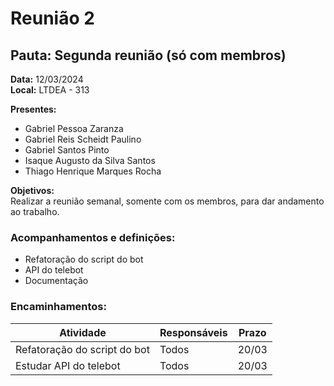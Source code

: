 # Reunião 2

## Pauta: Segunda reunião (só com membros)

**Data:** 12/03/2024  
**Local:** LTDEA - 313  

**Presentes:**  
- Gabriel Pessoa Zaranza  
- Gabriel Reis Scheidt Paulino  
- Gabriel Santos Pinto  
- Isaque Augusto da Silva Santos  
- Thiago Henrique Marques Rocha  

**Objetivos:**  
Realizar a reunião semanal, somente com os membros, para dar andamento ao trabalho.

### Acompanhamentos e definições:  

- Refatoração do script do bot
- API do telebot
- Documentação

### Encaminhamentos:

| Atividade                          | Responsáveis | Prazo   |
|------------------------------------|--------------|---------|
| Refatoração do script do bot       | Todos        | 20/03   |
| Estudar API do telebot             | Todos        | 20/03   |
